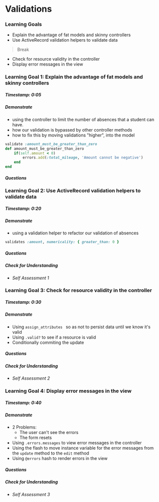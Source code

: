 # Validations



### Learning Goals

- Explain the advantage of fat models and skinny controllers
- Use ActiveRecord validation helpers to validate data

> Break

- Check for resource validity in the controller
- Display error messages in the view




### Learning Goal 1: Explain the advantage of fat models and skinny controllers
##### Timestamp: 0:05

##### Demonstrate
- using the controller to limit the number of absences that a student can have. 
- how our validation is bypassed by other controller methods
- how to fix this by moving validations "higher", into the model

```ruby
validate :amount_must_be_greater_than_zero
def amount_must_be_greater_than_zero
    if(self.amount < 0)
        errors.add(:total_mileage, 'Amount cannot be negative')
    end
end
```

##### Questions 



### Learning Goal 2: Use ActiveRecord validation helpers to validate data

##### Timestamp: 0:20

##### Demonstrate

- using a validation helper to refactor our validation of absences

```ruby
validates :amount, numericality: { greater_than: 0 }
```

##### Questions 

##### Check for Understanding

- *Self Assessment 1*




### Learning Goal 3: Check for resource validity in the controller

##### Timestamp: 0:30

##### Demonstrate

- Using `assign_attributes ` so as not to persist data until we know it's valid
- Using `.valid?` to see if a resource is valid
- Conditionally commiting the update

##### Questions 

##### Check for Understanding

- *Self Assessment 2*



### Learning Goal 4: Display error messages in the view

##### Timestamp: 0:40

##### Demonstrate

- 2 Problems: 
  - The user can't see the errors
  - The form resets
- Using `.errors.messages` to view error messages in the controller
- Using the flash to move instance variable for the error messages from the `update` method to the `edit` method
- Using `@errors` hash to render errors in the view

##### Questions 

##### Check for Understanding

- *Self Assessment 3*


